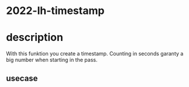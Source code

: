 # 2022-lh-timestamp 

# description

With this funktion you create a timestamp. 
Counting in seconds garanty a big number when starting in the pass.

## usecase

